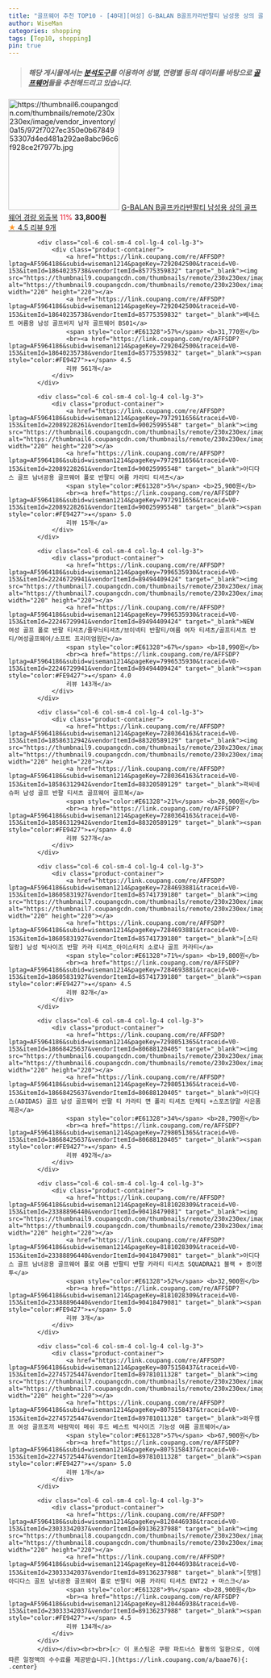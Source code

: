 ```yaml
---
title: "골프웨어 추천 TOP10 - [40대][여성] G-BALAN B골프카라반팔티 남성용 상의 골프웨어 경량 외출복"
author: WiseMan
categories: shopping
tags: [Top10, shopping]
pin: true
---
```


> ##### 해당 게시물에서는 [**분석도구**](https://itemscout.io/)를 이용하여 **성별**, **연령별** 등의 데이터를 바탕으로 [**골프웨어**](https://link.coupang.com/a/baae76)들을 추천해드리고 있습니다.
<div class="container"><div class="row">
            <div class="col-6 col-sm-4 col-lg-4 col-lg-3">
                <div class="product-container">
                    <a href="https://link.coupang.com/re/AFFSDP?lptag=AF5964186&subid=wiseman1214&pageKey=8106399470&traceid=V0-153&itemId=22947707617&vendorItemId=89982007997" target="_blank"><img src="https://thumbnail6.coupangcdn.com/thumbnails/remote/230x230ex/image/vendor_inventory/0a15/972f7027ec350e0b6784953307d4ed481a292ae8abc96c6f928ce2f7977b.jpg" alt="https://thumbnail6.coupangcdn.com/thumbnails/remote/230x230ex/image/vendor_inventory/0a15/972f7027ec350e0b6784953307d4ed481a292ae8abc96c6f928ce2f7977b.jpg" width="220" height="220"></a>
                    <a href="https://link.coupang.com/re/AFFSDP?lptag=AF5964186&subid=wiseman1214&pageKey=8106399470&traceid=V0-153&itemId=22947707617&vendorItemId=89982007997" target="_blank">G-BALAN B골프카라반팔티 남성용 상의 골프웨어 경량 외출복</a>
                    <span style="color:#E61328">11%</span> <b>33,800원</b>
                    <br><a href="https://link.coupang.com/re/AFFSDP?lptag=AF5964186&subid=wiseman1214&pageKey=8106399470&traceid=V0-153&itemId=22947707617&vendorItemId=89982007997" target="_blank"><span style="color:#FE9427">★</span> 4.5
                    리뷰 9개</a>
                </div>
            </div>
            
            <div class="col-6 col-sm-4 col-lg-4 col-lg-3">
                <div class="product-container">
                    <a href="https://link.coupang.com/re/AFFSDP?lptag=AF5964186&subid=wiseman1214&pageKey=7292042500&traceid=V0-153&itemId=18640235738&vendorItemId=85775359832" target="_blank"><img src="https://thumbnail9.coupangcdn.com/thumbnails/remote/230x230ex/image/vendor_inventory/1b6f/fd4ada403d83e87222897e3068c070583260944f60380d82f7c583e97094.jpg" alt="https://thumbnail9.coupangcdn.com/thumbnails/remote/230x230ex/image/vendor_inventory/1b6f/fd4ada403d83e87222897e3068c070583260944f60380d82f7c583e97094.jpg" width="220" height="220"></a>
                    <a href="https://link.coupang.com/re/AFFSDP?lptag=AF5964186&subid=wiseman1214&pageKey=7292042500&traceid=V0-153&itemId=18640235738&vendorItemId=85775359832" target="_blank">베네스트 여름용 남성 골프바지 남자 골프웨어 BS01</a>
                    <span style="color:#E61328">57%</span> <b>31,770원</b>
                    <br><a href="https://link.coupang.com/re/AFFSDP?lptag=AF5964186&subid=wiseman1214&pageKey=7292042500&traceid=V0-153&itemId=18640235738&vendorItemId=85775359832" target="_blank"><span style="color:#FE9427">★</span> 4.5
                    리뷰 561개</a>
                </div>
            </div>
            
            <div class="col-6 col-sm-4 col-lg-4 col-lg-3">
                <div class="product-container">
                    <a href="https://link.coupang.com/re/AFFSDP?lptag=AF5964186&subid=wiseman1214&pageKey=7972911656&traceid=V0-153&itemId=22089228261&vendorItemId=90025995548" target="_blank"><img src="https://thumbnail6.coupangcdn.com/thumbnails/remote/230x230ex/image/vendor_inventory/3972/8daab950cfe8310de58e09692d821c76ddb6c08c95fc582aa723c87a130a.jpg" alt="https://thumbnail6.coupangcdn.com/thumbnails/remote/230x230ex/image/vendor_inventory/3972/8daab950cfe8310de58e09692d821c76ddb6c08c95fc582aa723c87a130a.jpg" width="220" height="220"></a>
                    <a href="https://link.coupang.com/re/AFFSDP?lptag=AF5964186&subid=wiseman1214&pageKey=7972911656&traceid=V0-153&itemId=22089228261&vendorItemId=90025995548" target="_blank">아디다스 골프 남녀공용 골프웨어 폴로 반팔티 여름 카라티 티셔츠</a>
                    <span style="color:#E61328">5%</span> <b>25,900원</b>
                    <br><a href="https://link.coupang.com/re/AFFSDP?lptag=AF5964186&subid=wiseman1214&pageKey=7972911656&traceid=V0-153&itemId=22089228261&vendorItemId=90025995548" target="_blank"><span style="color:#FE9427">★</span> 5.0
                    리뷰 15개</a>
                </div>
            </div>
            
            <div class="col-6 col-sm-4 col-lg-4 col-lg-3">
                <div class="product-container">
                    <a href="https://link.coupang.com/re/AFFSDP?lptag=AF5964186&subid=wiseman1214&pageKey=7996535930&traceid=V0-153&itemId=22246729941&vendorItemId=89494409424" target="_blank"><img src="https://thumbnail7.coupangcdn.com/thumbnails/remote/230x230ex/image/vendor_inventory/97ab/9bf27a1e88a4bd2d56db1deba1748041b9869d7179d7ac355af3147acc39.jpg" alt="https://thumbnail7.coupangcdn.com/thumbnails/remote/230x230ex/image/vendor_inventory/97ab/9bf27a1e88a4bd2d56db1deba1748041b9869d7179d7ac355af3147acc39.jpg" width="220" height="220"></a>
                    <a href="https://link.coupang.com/re/AFFSDP?lptag=AF5964186&subid=wiseman1214&pageKey=7996535930&traceid=V0-153&itemId=22246729941&vendorItemId=89494409424" target="_blank">NEW 여성 골프 폴로 반팔 티셔츠/줄무늬티셔츠/브이넥티 반팔티/여름 여자 티셔츠/골프티셔츠 반티/여성골프웨어/소프트 프리미엄원단</a>
                    <span style="color:#E61328">67%</span> <b>18,990원</b>
                    <br><a href="https://link.coupang.com/re/AFFSDP?lptag=AF5964186&subid=wiseman1214&pageKey=7996535930&traceid=V0-153&itemId=22246729941&vendorItemId=89494409424" target="_blank"><span style="color:#FE9427">★</span> 4.0
                    리뷰 143개</a>
                </div>
            </div>
            
            <div class="col-6 col-sm-4 col-lg-4 col-lg-3">
                <div class="product-container">
                    <a href="https://link.coupang.com/re/AFFSDP?lptag=AF5964186&subid=wiseman1214&pageKey=7280364163&traceid=V0-153&itemId=18586312942&vendorItemId=88320589129" target="_blank"><img src="https://thumbnail9.coupangcdn.com/thumbnails/remote/230x230ex/image/vendor_inventory/cda0/a11dbaa038b5477d7cdf2cdc8f61244b688077ea8cc5dc2c819285edc1cd.jpg" alt="https://thumbnail9.coupangcdn.com/thumbnails/remote/230x230ex/image/vendor_inventory/cda0/a11dbaa038b5477d7cdf2cdc8f61244b688077ea8cc5dc2c819285edc1cd.jpg" width="220" height="220"></a>
                    <a href="https://link.coupang.com/re/AFFSDP?lptag=AF5964186&subid=wiseman1214&pageKey=7280364163&traceid=V0-153&itemId=18586312942&vendorItemId=88320589129" target="_blank">곽씨네슈퍼 남성 골프 반팔 티셔츠 골프웨어 골프복</a>
                    <span style="color:#E61328">21%</span> <b>28,900원</b>
                    <br><a href="https://link.coupang.com/re/AFFSDP?lptag=AF5964186&subid=wiseman1214&pageKey=7280364163&traceid=V0-153&itemId=18586312942&vendorItemId=88320589129" target="_blank"><span style="color:#FE9427">★</span> 4.0
                    리뷰 527개</a>
                </div>
            </div>
            
            <div class="col-6 col-sm-4 col-lg-4 col-lg-3">
                <div class="product-container">
                    <a href="https://link.coupang.com/re/AFFSDP?lptag=AF5964186&subid=wiseman1214&pageKey=7284693881&traceid=V0-153&itemId=18605831927&vendorItemId=85741739180" target="_blank"><img src="https://thumbnail7.coupangcdn.com/thumbnails/remote/230x230ex/image/vendor_inventory/66f1/3b817c0178fc3f130254ee3cec5cbdce215590ec7715ca3a6e1450840e76.jpg" alt="https://thumbnail7.coupangcdn.com/thumbnails/remote/230x230ex/image/vendor_inventory/66f1/3b817c0178fc3f130254ee3cec5cbdce215590ec7715ca3a6e1450840e76.jpg" width="220" height="220"></a>
                    <a href="https://link.coupang.com/re/AFFSDP?lptag=AF5964186&subid=wiseman1214&pageKey=7284693881&traceid=V0-153&itemId=18605831927&vendorItemId=85741739180" target="_blank">[스타일랑] 남성 빅사이즈 반팔 카라 티셔츠_아이스터치 소로나 골프 카라티</a>
                    <span style="color:#E61328">71%</span> <b>19,800원</b>
                    <br><a href="https://link.coupang.com/re/AFFSDP?lptag=AF5964186&subid=wiseman1214&pageKey=7284693881&traceid=V0-153&itemId=18605831927&vendorItemId=85741739180" target="_blank"><span style="color:#FE9427">★</span> 4.5
                    리뷰 82개</a>
                </div>
            </div>
            
            <div class="col-6 col-sm-4 col-lg-4 col-lg-3">
                <div class="product-container">
                    <a href="https://link.coupang.com/re/AFFSDP?lptag=AF5964186&subid=wiseman1214&pageKey=7298051365&traceid=V0-153&itemId=18668425637&vendorItemId=80688120405" target="_blank"><img src="https://thumbnail6.coupangcdn.com/thumbnails/remote/230x230ex/image/vendor_inventory/3e19/6e10508ee42bf705a6f9f887cf85e69eadc6755103cf442270bd417a8d83.jpg" alt="https://thumbnail6.coupangcdn.com/thumbnails/remote/230x230ex/image/vendor_inventory/3e19/6e10508ee42bf705a6f9f887cf85e69eadc6755103cf442270bd417a8d83.jpg" width="220" height="220"></a>
                    <a href="https://link.coupang.com/re/AFFSDP?lptag=AF5964186&subid=wiseman1214&pageKey=7298051365&traceid=V0-153&itemId=18668425637&vendorItemId=80688120405" target="_blank">아디다스(ADIDAS) 골프 남성 골프웨어 반팔 티 카라티 면 폴리 티셔츠 단체티 +스포츠양말 사은품제공</a>
                    <span style="color:#E61328">34%</span> <b>28,790원</b>
                    <br><a href="https://link.coupang.com/re/AFFSDP?lptag=AF5964186&subid=wiseman1214&pageKey=7298051365&traceid=V0-153&itemId=18668425637&vendorItemId=80688120405" target="_blank"><span style="color:#FE9427">★</span> 4.5
                    리뷰 492개</a>
                </div>
            </div>
            
            <div class="col-6 col-sm-4 col-lg-4 col-lg-3">
                <div class="product-container">
                    <a href="https://link.coupang.com/re/AFFSDP?lptag=AF5964186&subid=wiseman1214&pageKey=8181028309&traceid=V0-153&itemId=23388896440&vendorItemId=90418479081" target="_blank"><img src="https://thumbnail9.coupangcdn.com/thumbnails/remote/230x230ex/image/vendor_inventory/af6e/215040722e78668daa5c4ed6d82300741e3c561e7eca70f2685c7f33f061.jpg" alt="https://thumbnail9.coupangcdn.com/thumbnails/remote/230x230ex/image/vendor_inventory/af6e/215040722e78668daa5c4ed6d82300741e3c561e7eca70f2685c7f33f061.jpg" width="220" height="220"></a>
                    <a href="https://link.coupang.com/re/AFFSDP?lptag=AF5964186&subid=wiseman1214&pageKey=8181028309&traceid=V0-153&itemId=23388896440&vendorItemId=90418479081" target="_blank">아디다스 골프 남녀공용 골프웨어 폴로 여름 반팔티 반팔 카라티 티셔츠 SQUADRA21 블랙 + 종이봉투</a>
                    <span style="color:#E61328">52%</span> <b>32,900원</b>
                    <br><a href="https://link.coupang.com/re/AFFSDP?lptag=AF5964186&subid=wiseman1214&pageKey=8181028309&traceid=V0-153&itemId=23388896440&vendorItemId=90418479081" target="_blank"><span style="color:#FE9427">★</span> 5.0
                    리뷰 3개</a>
                </div>
            </div>
            
            <div class="col-6 col-sm-4 col-lg-4 col-lg-3">
                <div class="product-container">
                    <a href="https://link.coupang.com/re/AFFSDP?lptag=AF5964186&subid=wiseman1214&pageKey=8075158437&traceid=V0-153&itemId=22745725447&vendorItemId=89781011328" target="_blank"><img src="https://thumbnail7.coupangcdn.com/thumbnails/remote/230x230ex/image/vendor_inventory/7868/3c15274e82fc6594e8999b185ccab7252f0691d22b1d1f06ac99bde6e48b.jpg" alt="https://thumbnail7.coupangcdn.com/thumbnails/remote/230x230ex/image/vendor_inventory/7868/3c15274e82fc6594e8999b185ccab7252f0691d22b1d1f06ac99bde6e48b.jpg" width="220" height="220"></a>
                    <a href="https://link.coupang.com/re/AFFSDP?lptag=AF5964186&subid=wiseman1214&pageKey=8075158437&traceid=V0-153&itemId=22745725447&vendorItemId=89781011328" target="_blank">와우캠프 여성 골프조끼 바람막이 메쉬 후드 베스트 빅사이즈 기능성 여름 골프웨어</a>
                    <span style="color:#E61328">57%</span> <b>67,900원</b>
                    <br><a href="https://link.coupang.com/re/AFFSDP?lptag=AF5964186&subid=wiseman1214&pageKey=8075158437&traceid=V0-153&itemId=22745725447&vendorItemId=89781011328" target="_blank"><span style="color:#FE9427">★</span> 5.0
                    리뷰 1개</a>
                </div>
            </div>
            
            <div class="col-6 col-sm-4 col-lg-4 col-lg-3">
                <div class="product-container">
                    <a href="https://link.coupang.com/re/AFFSDP?lptag=AF5964186&subid=wiseman1214&pageKey=8120446938&traceid=V0-153&itemId=23033342037&vendorItemId=89136237988" target="_blank"><img src="https://thumbnail8.coupangcdn.com/thumbnails/remote/230x230ex/image/vendor_inventory/819e/0eaefc0bd536041547b7eb5abf14c8a5461b78cda9b988ddf4e2181829fc.jpg" alt="https://thumbnail8.coupangcdn.com/thumbnails/remote/230x230ex/image/vendor_inventory/819e/0eaefc0bd536041547b7eb5abf14c8a5461b78cda9b988ddf4e2181829fc.jpg" width="220" height="220"></a>
                    <a href="https://link.coupang.com/re/AFFSDP?lptag=AF5964186&subid=wiseman1214&pageKey=8120446938&traceid=V0-153&itemId=23033342037&vendorItemId=89136237988" target="_blank">[핫템] 아디다스 골프 남녀공용 골프웨어 폴로 반팔티 여름 카라티 티셔츠 ENT22 + 마스크</a>
                    <span style="color:#E61328">9%</span> <b>28,900원</b>
                    <br><a href="https://link.coupang.com/re/AFFSDP?lptag=AF5964186&subid=wiseman1214&pageKey=8120446938&traceid=V0-153&itemId=23033342037&vendorItemId=89136237988" target="_blank"><span style="color:#FE9427">★</span> 4.5
                    리뷰 134개</a>
                </div>
            </div>
            </div></div><br><br>[👉 이 포스팅은 쿠팡 파트너스 활동의 일환으로, 이에 따른 일정액의 수수료를 제공받습니다.](https://link.coupang.com/a/baae76){: .center}